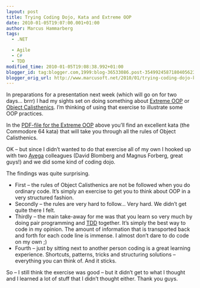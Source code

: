 ```yaml
---
layout: post
title: Trying Coding Dojo, Kata and Extreme OOP
date: 2010-01-05T19:07:00.001+01:00
author: Marcus Hammarberg
tags:
  - .NET

  - Agile
  - C#
  - TDD
modified_time: 2010-01-05T19:08:38.992+01:00
blogger_id: tag:blogger.com,1999:blog-36533086.post-3549924587180405623
blogger_orig_url: http://www.marcusoft.net/2010/01/trying-coding-dojo-kata-and-extreme-oop.html
---
```



In preparations for a presentation next week (which will go on for two
days… brrr) I had my sights set on doing something about
<a href="http://milano-xpug.pbwiki.com/f/10080616-extreme-oop.pdf"
target="_blank">Extreme OOP</a> or <a
href="http://www.markhneedham.com/blog/2008/11/06/object-calisthenics-first-thoughts/"
target="_blank">Object Calisthenics</a>. I’m thinking of using that
exercise to illustrate some OOP practices.

In the
<a href="http://milano-xpug.pbwiki.com/f/10080616-extreme-oop.pdf"
target="_blank">PDF-file for the Extreme OOP</a> above you’ll find an
excellent kata (the Commodore 64 kata) that will take you through all
the rules of Object Calisthenics.

OK – but since I didn’t wanted to do that exercise all of my own I
hooked up with two
<a href="http://www.avegagroup.se" target="_blank">Avega</a> colleagues
(David Blomberg and Magnus Forberg, great guys!) and we did some kind of
coding dojo.

The findings was quite surprising.

- First – the rules of Object Calisthenics are not be followed when
    you do ordinary code. It’s simply an exercise to get you to think
    about OOP in a very structured fashion.
- Secondly – the rules are very hard to follow… Very hard. We didn’t
    get quite there I felt.
- Thirdly – the main take-away for me was that you learn so very much
    by doing pair programming and
    <a href="http://en.wikipedia.org/wiki/Test-driven_development"
    target="_blank">TDD</a> together. It’s simply the best way to code
    in my opinion. The amount of information that is transported back
    and forth for each code line is immense. I almost don’t dare to do
    code on my own ;)
- Fourth – just by sitting next to another person coding is a great
    learning experience. Shortcuts, patterns, tricks and structuring
    solutions – everything you can think of. And it sticks.

So – I still think the exercise was good – but it didn’t get to what I
thought and I learned a lot of stuff that I didn’t thought either. Thank
you guys.
